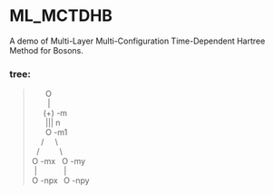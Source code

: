 # ML_MCTDHB
A demo of Multi-Layer Multi-Configuration Time-Dependent Hartree Method for Bosons.  
### tree:  
>&nbsp;&nbsp;&nbsp;&nbsp;&nbsp;   O  
&nbsp;&nbsp;&nbsp;&nbsp;&nbsp;&nbsp; |  
&nbsp;&nbsp;&nbsp;&nbsp;          (+) -m  
&nbsp;&nbsp;&nbsp;&nbsp;&nbsp;&nbsp;||| n  
&nbsp;&nbsp;&nbsp;&nbsp;&nbsp;&nbsp;O -m1  
&nbsp;&nbsp;&nbsp;&nbsp;/&nbsp;&nbsp;&nbsp;&nbsp;&nbsp;\  
&nbsp;&nbsp;/&nbsp;&nbsp;&nbsp;&nbsp;&nbsp;&nbsp;&nbsp;&nbsp;&nbsp;\  
O -mx&nbsp;&nbsp;&nbsp;O -my  
&nbsp;|&nbsp;&nbsp;&nbsp;&nbsp;&nbsp;&nbsp;&nbsp;&nbsp;&nbsp;&nbsp;&nbsp;&nbsp;|  
O -npx  &nbsp;&thinsp;O -npy
